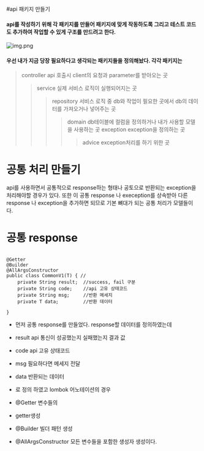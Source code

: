 #api 패키지 만들기

#### api를 작성하기 위해 각 패키지를 만들어 패키지에 맞게 작동하도록 그리고 테스트 코드도 추가하여 작업할 수 있게 구조를 만드려고 한다.

![img.png](img.png "이미지 설명(title)")

#### 우선 내가 지금 당장 필요하다고 생각되는 패키지들을 정의해놨다. 각각 패키지는
> controller api 호출시 client의 요청과 parameter를 받아오는 곳
>> service 실제 서비스 로직이 실행되어지는 곳
>>> repository 서비스 로직 중 db와 작업이 필요한 곳에서 db의 데이터를 가져오거나 넣어주는 곳
>>>> domain db테이블에 컬럼을 정의하거나 내가 사용할 모델을 사용하는 곳
>>>> exception exception을 정의하는 곳
>>>>> advice exception처리를 하기 위한 곳

# 공통 처리 만들기

api를 사용하면서 공통적으로 response하는 형태나 공토으로 반환되는 exception을 처리해야할 경우가 있다.
또한 이 공통 response 나 exeception를 상속받아 다른 response 나 exception을 추가하면 되므로 기본
뼈대가 되는 공통 처리가 모델들이다.

# 공통  response

<pre>
<code>
@Getter
@Builder
@AllArgsConstructor
public class CommonV1(T) { //
    private String result;  //success, fail 구분
    private String code;    //api 고유 상태코드
    private String msg;     //반환 메세지
    private T data;         //반환 데이터

}
</code></pre>


* 먼저 공통 response를 만들었다. response할 데이터를 정의하였는데 
* result   api 통신이 성공했는지 실패했는지 결과 값
* code api 고유 상태코드  
* msg 필요하다면 메세지 전달
* data 반환되는 데이터
* 로 정의 하였고 lombok 어노테이션의 경우



* @Getter 변수들의 
* getter생성  
* @Builder 빌더 패턴 생성 
* @AllArgsConstructor 모든 변수들을 포함한 생성자 생성이다.

